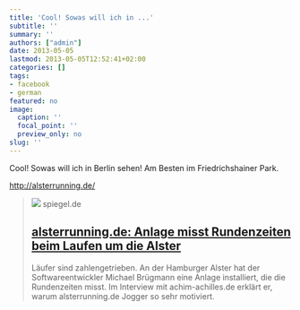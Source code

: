 ```yaml
---
title: 'Cool! Sowas will ich in ...'
subtitle: ''
summary: ''
authors: ["admin"]
date: 2013-05-05
lastmod: 2013-05-05T12:52:41+02:00
categories: []
tags:
- facebook
- german
featured: no
image:
  caption: ''
  focal_point: ''
  preview_only: no
slug: ''
---
```

Cool! Sowas will ich in Berlin sehen! Am Besten im Friedrichshainer Park.

http://alsterrunning.de/
> [![](https://cdn.prod.www.spiegel.de/images/171f2e21-0001-0004-0000-000000491404_w1280_r1.77_fpx31.44_fpy49.98.jpg)](http://www.spiegel.de/gesundheit/ernaehrung/alsterrunning-de-anlage-misst-rundenzeiten-beim-laufen-um-die-alster-a-897762.html)
> spiegel.de
> ## [alsterrunning.de: Anlage misst Rundenzeiten beim Laufen um die Alster](http://www.spiegel.de/gesundheit/ernaehrung/alsterrunning-de-anlage-misst-rundenzeiten-beim-laufen-um-die-alster-a-897762.html)
>
>Läufer sind zahlengetrieben. An der Hamburger Alster hat der Softwareentwickler Michael Brügmann eine Anlage installiert, die die Rundenzeiten misst. Im Interview mit achim-achilles.de erklärt er, warum alsterrunning.de Jogger so sehr motiviert.


